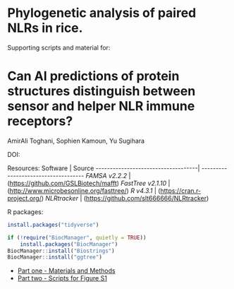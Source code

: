 # Phylogenetic analysis of paired NLRs in rice.

Supporting scripts and material for:
# Can AI predictions of protein structures distinguish between sensor and helper NLR immune receptors?

AmirAli Toghani, Sophien Kamoun, Yu Sugihara


DOI: 



Resources:
Software                            | Source
------------------------------------| ------------------------------------
*FAMSA v2.2.2*                      | (https://github.com/GSLBiotech/mafft)
*FastTree v2.1.10*                  | (http://www.microbesonline.org/fasttree/)
*R v4.3.1*                          | (https://cran.r-project.org/)
*NLRtracker*                        | (https://github.com/slt666666/NLRtracker)


R packages:
```R
install.packages("tidyverse")

if (!require("BiocManager", quietly = TRUE))
    install.packages("BiocManager")
BiocManager::install("Biostrings")
BiocManager::install("ggtree")
```


* [Part one - Materials and Methods](/01_materials_and_methods)
* [Part two - Scripts for Figure S1](/02_Figure_S1)
